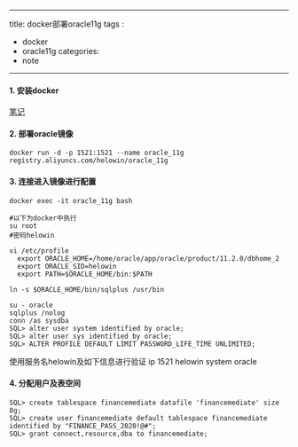 
---
title: docker部署oracle11g
tags :
 - docker
 - oracle11g
categories:
 - note
---


#### 1. 安装docker

[笔记](https://github.com/fushisanlang/own_note/blob/master/linux/linux%E7%AC%94%E8%AE%B0/centos7%E5%AE%89%E8%A3%85docker-ce.md)

#### 2. 部署oracle镜像

```shell
docker run -d -p 1521:1521 --name oracle_11g registry.aliyuncs.com/helowin/oracle_11g
```
<!--more-->
#### 3. 连接进入镜像进行配置

```shell
docker exec -it oracle_11g bash

#以下为docker中执行
su root
#密码helowin

vi /etc/profile
  export ORACLE_HOME=/home/oracle/app/oracle/product/11.2.0/dbhome_2
  export ORACLE_SID=helowin
  export PATH=$ORACLE_HOME/bin:$PATH
  
ln -s $ORACLE_HOME/bin/sqlplus /usr/bin

su - oracle
sqlplus /nolog
conn /as sysdba
SQL> alter user system identified by oracle; 
SQL> alter user sys identified by oracle;
SQL> ALTER PROFILE DEFAULT LIMIT PASSWORD_LIFE_TIME UNLIMITED;
```

使用服务名helowin及如下信息进行验证
ip 1521 helowin system oracle

#### 4. 分配用户及表空间

```shell
SQL> create tablespace financemediate datafile 'financemediate' size 8g;
SQL> create user financemediate default tablespace financemediate identified by "FINANCE_PASS_2020!@#";
SQL> grant connect,resource,dba to financemediate;
```

